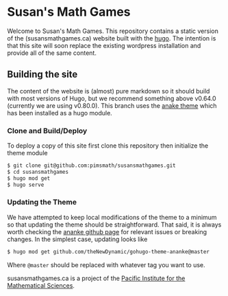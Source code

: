 # Susan's Math Games

Welcome to Susan's Math Games. This repository contains a static version of
the (susansmathgames.ca) website built with the [hugo](https://gohugo.io). The
intention is that this site will soon replace the existing wordpress
installation and provide all of the same content.

## Building the site

The content of the website is (almost) pure markdown so it should build with
most versions of Hugo, but we recommend something above v0.64.0 (currently we
are using v0.80.0). This branch uses the
[anake theme](https://themes.gohugo.io/gohugo-theme-ananke) which has been installed
as a hugo module. 

### Clone and Build/Deploy
To deploy a copy of this site first clone this repository then initialize the
theme module

```bash
$ git clone git@github.com:pimsmath/susansmathgames.git
$ cd susansmathgames
$ hugo mod get
$ hugo serve
```

### Updating the Theme
We have attempted to keep local modifications of the theme to a minimum so that
updating the theme should be straightforward. That said, it is always worth
checking the [ananke github
page](https://github.com/theNewDynamic/gohugo-theme-ananke) for relevant issues
or breaking changes. In the simplest case, updating looks like
```bash
$ hugo mod get github.com/theNewDynamic/gohugo-theme-ananke@master
```
Where `@master` should be replaced with whatever tag you want to use.


susansmathgames.ca is a project of the [Pacific Institute for the Mathematical
Sciences](https://www.pims.math.ca).

